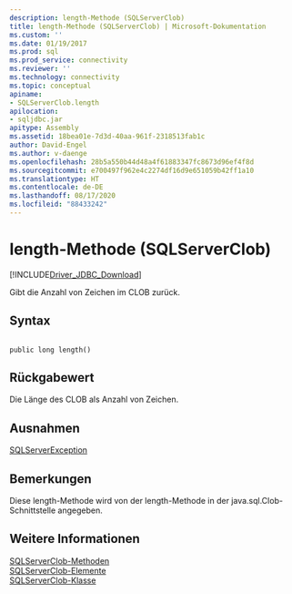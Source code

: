 ```yaml
---
description: length-Methode (SQLServerClob)
title: length-Methode (SQLServerClob) | Microsoft-Dokumentation
ms.custom: ''
ms.date: 01/19/2017
ms.prod: sql
ms.prod_service: connectivity
ms.reviewer: ''
ms.technology: connectivity
ms.topic: conceptual
apiname:
- SQLServerClob.length
apilocation:
- sqljdbc.jar
apitype: Assembly
ms.assetid: 18bea01e-7d3d-40aa-961f-2318513fab1c
author: David-Engel
ms.author: v-daenge
ms.openlocfilehash: 28b5a550b44d48a4f61883347fc8673d96ef4f8d
ms.sourcegitcommit: e700497f962e4c2274df16d9e651059b42ff1a10
ms.translationtype: HT
ms.contentlocale: de-DE
ms.lasthandoff: 08/17/2020
ms.locfileid: "88433242"
---
```

# <a name="length-method-sqlserverclob"></a>length-Methode (SQLServerClob)
[!INCLUDE[Driver_JDBC_Download](../../../includes/driver_jdbc_download.md)]

  Gibt die Anzahl von Zeichen im CLOB zurück.  
  
## <a name="syntax"></a>Syntax  
  
```  
  
public long length()  
```  
  
## <a name="return-value"></a>Rückgabewert  
 Die Länge des CLOB als Anzahl von Zeichen.  
  
## <a name="exceptions"></a>Ausnahmen  
 [SQLServerException](../../../connect/jdbc/reference/sqlserverexception-class.md)  
  
## <a name="remarks"></a>Bemerkungen  
 Diese length-Methode wird von der length-Methode in der java.sql.Clob-Schnittstelle angegeben.  
  
## <a name="see-also"></a>Weitere Informationen  
 [SQLServerClob-Methoden](../../../connect/jdbc/reference/sqlserverclob-methods.md)   
 [SQLServerClob-Elemente](../../../connect/jdbc/reference/sqlserverclob-members.md)   
 [SQLServerClob-Klasse](../../../connect/jdbc/reference/sqlserverclob-class.md)  
  
  

